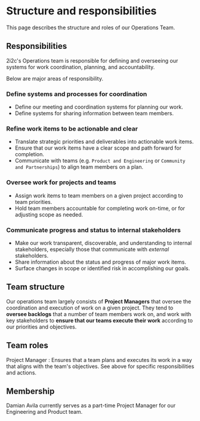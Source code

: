# Structure and responsibilities

This page describes the structure and roles of our Operations Team.

## Responsibilities

2i2c's Operations team is responsible for defining and overseeing our systems for work coordination, planning, and accountability.

Below are major areas of responsibility.

### Define systems and processes for coordination

- Define our meeting and coordination systems for planning our work.
- Define systems for sharing information between team members.

### Refine work items to be actionable and clear

- Translate strategic priorities and deliverables into actionable work items.
- Ensure that our work items have a clear scope and path forward for completion.
- Communicate with teams (e.g. `Product and Engineering` or `Community and Partnerships`) to align team members on a plan.

### Oversee work for projects and teams

- Assign work items to team members on a given project according to team priorities.
- Hold team members accountable for completing work on-time, or for adjusting scope as needed.

### Communicate progress and status to internal stakeholders

- Make our work transparent, discoverable, and understanding to internal stakeholders, especially those that communicate with _external_ stakeholders.
- Share information about the status and progress of major work items.
- Surface changes in scope or identified risk in accomplishing our goals.

## Team structure

Our operations team largely consists of **Project Managers** that oversee the coordination and execution of work on a given project.
They tend to **oversee backlogs** that a number of team members work on, and work with key stakeholders to **ensure that our teams execute their work** according to our priorities and objectives.

## Team roles

Project Manager
: Ensures that a team plans and executes its work in a way that aligns with the team's objectives. See above for specific responsibilities and actions.

## Membership

Damian Avila currently serves as a part-time Project Manager for our Engineering and Product team.
